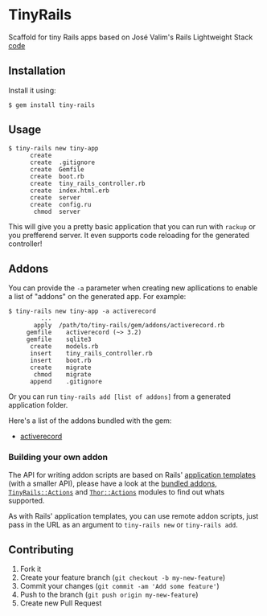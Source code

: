 # TinyRails

Scaffold for tiny Rails apps based on José Valim's Rails Lightweight Stack
[code](https://gist.github.com/1942658)

## Installation

Install it using:

    $ gem install tiny-rails

## Usage

```terminal
$ tiny-rails new tiny-app
      create
      create  .gitignore
      create  Gemfile
      create  boot.rb
      create  tiny_rails_controller.rb
      create  index.html.erb
      create  server
      create  config.ru
       chmod  server
```

This will give you a pretty basic application that you can run with `rackup`
or you prefferend server. It even supports code reloading for the generated
controller!


## Addons

You can provide the `-a` parameter when creating new apllications to enable a
list of "addons" on the generated app. For example:

```terminal
$ tiny-rails new tiny-app -a activerecord
         ...
       apply  /path/to/tiny-rails/gem/addons/activerecord.rb
     gemfile    activerecord (~> 3.2)
     gemfile    sqlite3
      create    models.rb
      insert    tiny_rails_controller.rb
      insert    boot.rb
      create    migrate
       chmod    migrate
      append    .gitignore
```

Or you can run `tiny-rails add [list of addons]` from a generated application
folder.

Here's a list of the addons bundled with the gem:

* [activerecord](https://github.com/fgrehm/tiny-rails/blob/master/addons/activerecord.rb)


### Building your own addon

The API for writing addon scripts are based on Rails'
[application templates](http://edgeguides.rubyonrails.org/rails_application_templates.html)
(with a smaller API), please have a look at the [bundled addons](https://github.com/fgrehm/tiny-rails/blob/master/addons/),
[`TinyRails::Actions`](https://github.com/fgrehm/tiny-rails/blob/master/lib/tiny-rails/actions.rb)
and [`Thor::Actions`](http://rdoc.info/github/wycats/thor/master/Thor/Actions.html)
modules to find out whats supported.

As with Rails' application templates, you can use remote addon scripts, just pass
in the URL as an argument to `tiny-rails new` or `tiny-rails add`.


## Contributing

1. Fork it
2. Create your feature branch (`git checkout -b my-new-feature`)
3. Commit your changes (`git commit -am 'Add some feature'`)
4. Push to the branch (`git push origin my-new-feature`)
5. Create new Pull Request
